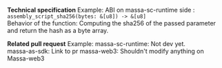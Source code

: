 **Technical specification**
Example:
ABI on massa-sc-runtime side : `assembly_script_sha256(bytes: &[u8]) -> &[u8]`  
Behavior of the function: Computing the sha256 of the passed parameter and return the hash as a byte array.

**Related pull request**
Example:
massa-sc-runtime: Not dev yet.  
massa-as-sdk: Link to pr
massa-web3: Shouldn't modify anything on Massa-web3
